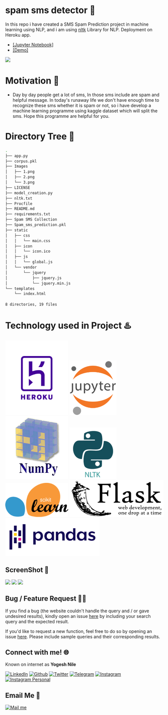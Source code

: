 # spam sms detector :notebook:
In this repo i have created a SMS Spam Prediction project in machine learning using NLP, and i am using [nltk](https://pypi.org/project/nltk/) Library for NLP. Deployment on Heroku app.

 - [[Jupyter Notebook]](https://github.com/yogeshnile/SPAM-SMS-Prediction)
 - [[Demo]](https://spam-sms-dectector.herokuapp.com/)

[![](https://camo.githubusercontent.com/2fb0723ef80f8d87a51218680e209c66f213edf8/68747470733a2f2f666f7274686562616467652e636f6d2f696d616765732f6261646765732f6d6164652d776974682d707974686f6e2e737667)](https://python.org)

# Motivation :monocle_face:
  - Day by day people get a lot of sms, In those sms include are spam and helpful message. In today's runaway life we don't have enough time to recognize these sms whether it is spam or not, so i have develop a machine learning programme using kaggle dataset which will split the sms. Hope this programme are helpful for you. 

# Directory Tree :cactus:
```bash
.
├── app.py
├── corpus.pkl
├── Images
│   ├── 1.png
│   ├── 2.png
│   └── 3.png
├── LICENSE
├── model_creation.py
├── nltk.txt
├── Procfile
├── README.md
├── requirements.txt
├── Spam SMS Collection
├── Spam_sms_prediction.pkl
├── static
│   ├── css
│   │   └── main.css
│   ├── icon
│   │   └── icon.ico
│   ├── js
│   │   └── global.js
│   └── vendor
│       └── jquery
│           ├── jquery.js
│           └── jquery.min.js
└── templates
    └── index.html

8 directories, 19 files
```

# Technology used in Project :hotsprings:
<img target="_blank" src="https://github.com/yogeshnile/technology/blob/master/Heroku.png" width="200">  <img target="_blank" src="https://github.com/yogeshnile/technology/blob/master/Jupyter.png" width="150">    <img target="_blank" src="https://github.com/yogeshnile/technology/blob/master/numpy.png" width="200">       <img target="_blank" src="https://github.com/yogeshnile/technology/blob/master/python_nltk.png" width="150">    <img target="_blank" src="https://github.com/yogeshnile/technology/blob/master/sklearn.png" width="200">    <img target="_blank" src="https://github.com/yogeshnile/technology/blob/master/Flask.png" width="300">    <img target="_blank" src="https://github.com/yogeshnile/technology/blob/master/pandas.png" width="300">

## ScreenShot :camera_flash:
![](https://github.com/yogeshnile/spam-sms-detector/blob/master/Images/1.png)    ![](https://github.com/yogeshnile/spam-sms-detector/blob/master/Images/2.png)    ![](https://github.com/yogeshnile/spam-sms-detector/blob/master/Images/3.png)

## Bug / Feature Request :man_technologist:
If you find a bug (the website couldn't handle the query and / or gave undesired results), kindly open an issue [here](https://github.com/yogeshnile/spam-sms-detector/issues/new) by including your search query and the expected result.

If you'd like to request a new function, feel free to do so by opening an issue [here](https://github.com/yogeshnile/spam-sms-detector/issues/new). Please include sample queries and their corresponding results.


## Connect with me! 🌐
Known on internet as **Yogesh Nile**

[<img target="_blank" src="https://img.icons8.com/bubbles/100/000000/linkedin.png" title="LinkedIn">](https://bit.ly/2Ky3ho6)  [<img target="_blank" src="https://img.icons8.com/bubbles/100/000000/github.png" title="Github">](https://bit.ly/2yoggit) [<img target="_blank" src="https://img.icons8.com/bubbles/100/000000/twitter.png" title="Twitter">](https://bit.ly/3dbLJLC) [<img target="_blank" src="https://img.icons8.com/bubbles/100/000000/telegram-app.png" title="Telegram"/>](https://t.me/yogeshnile) [<img target="_blank" src="https://img.icons8.com/bubbles/100/000000/instagram-new.png" title="Instagram">](https://bit.ly/3b9Qeo4)  [<img target="_blank" src="https://img.icons8.com/bubbles/100/000000/instagram.png" title="Instagram Personal">](https://bit.ly/32SXHV0)

## Email Me :e-mail:

[<img target="_blank" src="https://img.icons8.com/bubbles/100/000000/secured-letter.png" title="Mail me">](mailto:yogeshnile.work4u@gmail.com)
